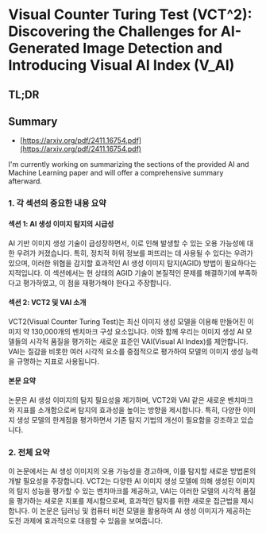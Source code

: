 # Visual Counter Turing Test (VCT^2): Discovering the Challenges for AI-Generated Image Detection and Introducing Visual AI Index (V_AI)
## TL;DR
## Summary
- [https://arxiv.org/pdf/2411.16754.pdf](https://arxiv.org/pdf/2411.16754.pdf)

I'm currently working on summarizing the sections of the provided AI and Machine Learning paper and will offer a comprehensive summary afterward.

### 1. 각 섹션의 중요한 내용 요약

#### 섹션 1: AI 생성 이미지 탐지의 시급성
AI 기반 이미지 생성 기술이 급성장하면서, 이로 인해 발생할 수 있는 오용 가능성에 대한 우려가 커졌습니다. 특히, 정치적 허위 정보를 퍼뜨리는 데 사용될 수 있다는 우려가 있으며, 이러한 위협을 감지할 효과적인 AI 생성 이미지 탐지(AGID) 방법이 필요하다는 지적입니다. 이 섹션에서는 현 상태의 AGID 기술이 본질적인 문제를 해결하기에 부족하다고 평가하였고, 이 점을 재평가해야 한다고 주장합니다.

#### 섹션 2: VCT2 및 VAI 소개
VCT2(Visual Counter Turing Test)는 최신 이미지 생성 모델을 이용해 만들어진 이미지 약 130,000개의 벤치마크 구성 요소입니다. 이와 함께 우리는 이미지 생성 AI 모델들의 시각적 품질을 평가하는 새로운 표준인 VAI(Visual AI Index)를 제안합니다. VAI는 질감을 비롯한 여러 시각적 요소를 중점적으로 평가하여 모델의 이미지 생성 능력을 규명하는 지표로 사용됩니다.

#### 본문 요약
논문은 AI 생성 이미지의 탐지 필요성을 제기하며, VCT2와 VAI 같은 새로운 벤치마크와 지표를 소개함으로써 탐지의 효과성을 높이는 방향을 제시합니다. 특히, 다양한 이미지 생성 모델의 한계점을 평가하면서 기존 탐지 기법의 개선이 필요함을 강조하고 있습니다.

### 2. 전체 요약
이 논문에서는 AI 생성 이미지의 오용 가능성을 경고하며, 이를 탐지할 새로운 방법론의 개발 필요성을 주장합니다. VCT2는 다양한 AI 이미지 생성 모델에 의해 생성된 이미지의 탐지 성능을 평가할 수 있는 벤치마크를 제공하고, VAI는 이러한 모델의 시각적 품질을 평가하는 새로운 지표를 제시함으로써, 효과적인 탐지를 위한 새로운 접근법을 제시합니다. 이 논문은 딥러닝 및 컴퓨터 비전 모델을 활용하여 AI 생성 이미지가 제공하는 도전 과제에 효과적으로 대응할 수 있음을 보여줍니다.